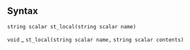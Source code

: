 ## Syntax

`string scalar st_local(string scalar name)`

`void`<span class="nowrap"> _ `st_local(string scalar name,`
`string scalar contents)`
